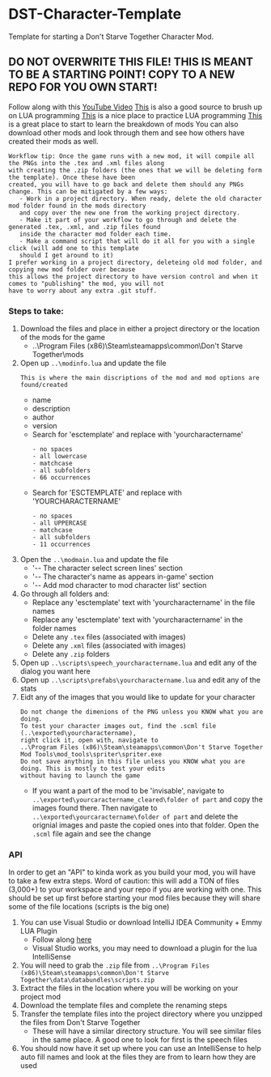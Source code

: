 # DST-Character-Template
Template for starting a Don't Starve Together Character Mod. 

## **DO NOT OVERWRITE THIS FILE! THIS IS MEANT TO BE A STARTING POINT! COPY TO A NEW REPO FOR YOU OWN START!**

Follow along with this [YouTube Video](https://www.youtube.com/watch?v=1lu7rP-U1Zg&t=523s&ab_channel=BunkaHi)
[This](http://tylerneylon.com/a/learn-lua/) is also a good source to brush up on LUA programming
[This](https://www.tutorialspoint.com/execute_lua_online.php) is a nice place to practice LUA programming
[This](https://forums.kleientertainment.com/forums/topic/116302-ultromans-tutorial-collection-newcomer-intro/) is 
a great place to start to learn the breakdown of mods
You can also download other mods and look through them and see how others have created their mods as well.
```
Workflow tip: Once the game runs with a new mod, it will compile all the PNGs into the .tex and .xml files along 
with creating the .zip folders (the ones that we will be deleting form the template). Once these have been 
created, you will have to go back and delete them should any PNGs change. This can be mitigated by a few ways:
   - Work in a project directory. When ready, delete the old character mod folder found in the mods directory 
   and copy over the new one from the working project directory.
   - Make it part of your workflow to go through and delete the generated .tex, .xml, and .zip files found 
   inside the character mod folder each time.
   - Make a command script that will do it all for you with a single click (will add one to this template 
   should I get around to it)
I prefer working in a project directory, deleteing old mod folder, and copying new mod folder over because 
this allows the project directory to have version control and when it comes to "publishing" the mod, you will not 
have to worry about any extra .git stuff.
```

### Steps to take:

1. Download the files and place in either a project directory or the location of the mods for the game
   - ..\Program Files (x86)\Steam\steamapps\common\Don't Starve Together\mods
2. Open up `..\modinfo.lua` and update the file
   ```
   This is where the main discriptions of the mod and mod options are found/created
   ```
   - name
   - description
   - author
   - version
   - Search for 'esctemplate' and replace with 'yourcharactername'
      ```
      - no spaces
      - all lowercase
      - matchcase
      - all subfolders
      - 66 occurrences
      ```
   - Search for 'ESCTEMPLATE' and replace with 'YOURCHARACTERNAME'
      ```
      - no spaces
      - all UPPERCASE
      - matchcase
      - all subfolders
      - 11 occurrences
      ```
3. Open the `..\modmain.lua` and update the file
   - '-- The character select screen lines' section
   - '-- The character's name as appears in-game' section
   - '-- Add mod character to mod character list' section
4. Go through all folders and:
   - Replace any 'esctemplate' text with 'yourcharactername' in the file names
   - Replace any 'esctemplate' text with 'yourcharactername' in the folder names
   - Delete any `.tex` files (associated with images)
   - Delete any `.xml` files (associated with images)
   - Delete any `.zip` folders
5. Open up `..\scripts\speech_yourcharactername.lua` and edit any of the dialog you want here
6. Open up `..\scripts\prefabs\yourcharactername.lua` and edit any of the stats
7. Eidt any of the images that you would like to update for your character
   ```
   Do not change the dimenions of the PNG unless you KNOW what you are doing.
   To test your character images out, find the .scml file (..\exported\yourcharactername), 
   right click it, open with, navigate to 
   ..\Program Files (x86)\Steam\steamapps\common\Don't Starve Together Mod Tools\mod_tools\spriter\spriter.exe
   Do not save anything in this file unless you KNOW what you are doing. This is mostly to test your edits 
   without having to launch the game
   ```
   - If you want a part of the mod to be 'invisable', navigate to `..\exported\yourcaractername_cleared\folder of part`
   and copy the images found there. Then navigate to `..\exported\yourcaractername\folder of part` and delete the
   orignial images and paste the copied ones into that folder. Open the `.scml` file again and see the change
    
### API
In order to get an "API" to kinda work as you build your mod, you will have to take a few extra steps. Word of caution:
this will add a TON of files (3,000+) to your workspace and your repo if you are working with one. This should be set
up first before starting your mod files because they will share some of the file locations (scripts is the big one)

1. You can use Visual Studio or download IntelliJ IDEA Community + Emmy LUA Plugin
   - Follow along [here](https://dst-api-docs.fandom.com/wiki/Tools)
   - Visual Studio works, you may need to download a plugin for the lua IntelliSense
2. You will need to grab the `.zip` file from `..\Program Files (x86)\Steam\steamapps\common\Don't Starve Together\data\databundles\scripts.zip`
3. Extract the files in the location where you will be working on your project mod
4. Download the template files and complete the renaming steps
5. Transfer the template files into the project directory where you unzipped the files from Don't Starve Together
   - These will have a similar directory structure. You will see similar files in the same place. A good one to look 
   for first is the speech files
6. You should now have it set up where you can use an IntelliSense to help auto fill names and look at the files they 
are from to learn how they are used

